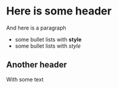 Here is some header
===================

And here is a paragraph

* some bullet lists with **style**
* some bullet lists with _style_

Another header
--------------

With some text
